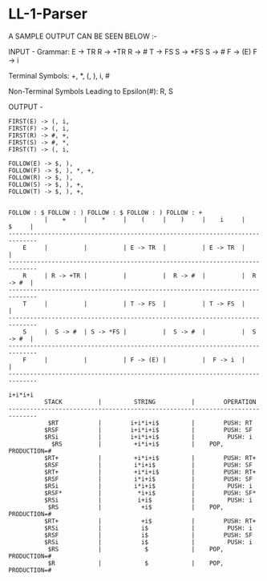 # LL-1-Parser




A SAMPLE OUTPUT CAN BE SEEN BELOW :-

INPUT - 
  Grammar: 
    E ->  TR
    R ->  +TR
    R ->  #
    T ->  FS
    S ->  *FS
    S ->  #
    F ->  (E)
    F ->  i

  Terminal Symbols:
    +,  *,  (,  ),  i,  #
   
  Non-Terminal Symbols Leading to Epsilon(#):
    R,  S

OUTPUT - 

    FIRST(E) -> (, i, 
    FIRST(F) -> (, i,
    FIRST(R) -> #, +,
    FIRST(S) -> #, *,
    FIRST(T) -> (, i,

    FOLLOW(E) -> $, ),
    FOLLOW(F) -> $, ), *, +,
    FOLLOW(R) -> $, ),
    FOLLOW(S) -> $, ), +, 
    FOLLOW(T) -> $, ), +,


    FOLLOW : $ FOLLOW : ) FOLLOW : $ FOLLOW : ) FOLLOW : +
              |    +     |    *     |    (     |    )     |    i     |    $     |
    ------------------------------------------------------------------------------
        E     |          |          | E -> TR  |          | E -> TR  |          |
    ------------------------------------------------------------------------------
        R     | R -> +TR |          |          |  R -> #  |          |  R -> #  |
    ------------------------------------------------------------------------------
        T     |          |          | T -> FS  |          | T -> FS  |          |
    ------------------------------------------------------------------------------
        S     |  S -> #  | S -> *FS |          |  S -> #  |          |  S -> #  |
    ------------------------------------------------------------------------------
        F     |          |          | F -> (E) |          |  F -> i  |          |
    ------------------------------------------------------------------------------

    i+i*i+i
              STACK          |         STRING          |        OPERATION        
    ------------------------------------------------------------------------------
               $RT           |        i+i*i+i$         |        PUSH: RT
              $RSF           |        i+i*i+i$         |        PUSH: SF
              $RSi           |        i+i*i+i$         |         PUSH: i
                $RS          |         +i*i+i$         |    POP, PRODUCTION=#    
              $RT+           |         +i*i+i$         |        PUSH: RT+
              $RSF           |         i*i+i$          |        PUSH: SF
              $RT+           |         +i*i+i$         |        PUSH: RT+
              $RSF           |         i*i+i$          |        PUSH: SF
              $RSi           |         i*i+i$          |         PUSH: i
              $RSF*          |          *i+i$          |        PUSH: SF*
              $RSi           |          i+i$           |         PUSH: i
               $RS           |           +i$           |    POP, PRODUCTION=#
              $RT+           |           +i$           |        PUSH: RT+
              $RSi           |           i$            |         PUSH: i
              $RSF           |           i$            |        PUSH: SF
              $RSi           |           i$            |         PUSH: i
               $RS           |            $            |    POP, PRODUCTION=#
               $R            |            $            |    POP, PRODUCTION=#
